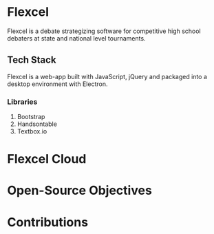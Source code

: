 # Flexcel 
Flexcel is a debate strategizing software for competitive high school debaters
at state and national level tournaments. 

## Tech Stack
Flexcel is a web-app built with JavaScript, jQuery and packaged into a desktop environment
with Electron. 
### Libraries
1. Bootstrap 
2. Handsontable
3. Textbox.io

# Flexcel Cloud

# Open-Source Objectives

# Contributions


